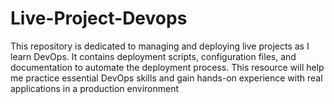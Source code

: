 # Live-Project-Devops
This repository is dedicated to managing and deploying live projects as I learn DevOps. It contains deployment scripts, configuration files, and documentation to automate the deployment process. This resource will help me practice essential DevOps skills and gain hands-on experience with real applications in a production environment
